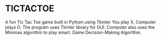 # TICTACTOE
A fun Tic Tac Toe game built in Python using Tkinter
You play X, Computer plays O.
The program uses Tkinter library for GUI. 
Computer also uses the Minimax algorithm to play smart. Game Decision-Making Algorithm.

